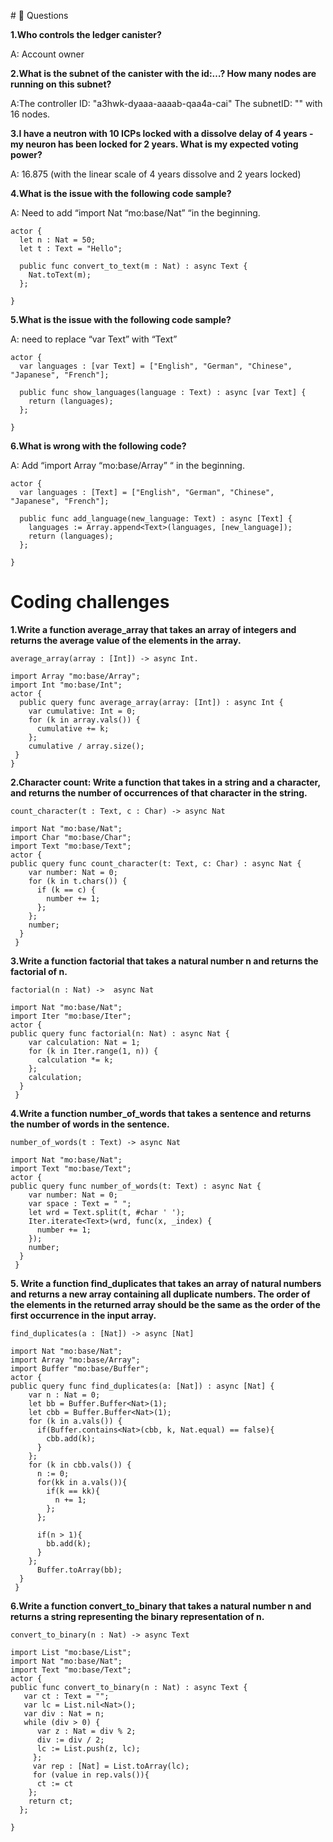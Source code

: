  #<a id="questions"> 🙋 Questions </a>

**1.Who controls the ledger canister?**

A: Account owner

**2.What is the subnet of the canister with the id:…? How many nodes are running on this subnet?**

A:The controller ID: "a3hwk-dyaaa-aaaab-qaa4a-cai" The subnetID: ""  with 16 nodes.

**3.I have a neutron with 10 ICPs locked with a dissolve delay of 4 years - my neuron has been locked for 2 years. What is my expected voting power?**

A: 16.875 (with the linear scale of 4 years dissolve and 2 years locked)

**4.What is the issue with the following code sample?** 

A:  Need to add “import Nat “mo:base/Nat” “in the beginning.
```
actor {
  let n : Nat = 50;
  let t : Text = "Hello";

  public func convert_to_text(m : Nat) : async Text {
    Nat.toText(m);
  };
 
}
```
**5.What is the issue with the following code sample?** 

A: need to replace “var Text” with “Text”
```
actor {
  var languages : [var Text] = ["English", "German", "Chinese", "Japanese", "French"];

  public func show_languages(language : Text) : async [var Text] {
    return (languages);
  };
 
}
```
**6.What is wrong with the following code?**

A: Add “import Array “mo:base/Array” “ in the beginning.
```
actor {
  var languages : [Text] = ["English", "German", "Chinese", "Japanese", "French"];

  public func add_language(new_language: Text) : async [Text] {
    languages := Array.append<Text>(languages, [new_language]);
    return (languages);
  };
 
}
```

# <a id="coding-challenges"> Coding challenges </a>

**1.Write a function average_array that takes an array of integers and returns the average value of the elements in the array.**
```
average_array(array : [Int]) -> async Int. 
```
```
import Array "mo:base/Array";
import Int "mo:base/Int";
actor {
  public query func average_array(array: [Int]) : async Int {
    var cumulative: Int = 0;
    for (k in array.vals()) {
      cumulative += k;
    };
    cumulative / array.size();
 }
}
```
**2.Character count: Write a function that takes in a string and a character, and returns the number of occurrences of that character in the string.**
```
count_character(t : Text, c : Char) -> async Nat
```

```
import Nat "mo:base/Nat";
import Char "mo:base/Char";
import Text "mo:base/Text";
actor {
public query func count_character(t: Text, c: Char) : async Nat {
    var number: Nat = 0;
    for (k in t.chars()) {
      if (k == c) {
        number += 1;
      };
    };
    number;
  }
 }
``` 
**3.Write a function factorial that takes a natural number n and returns the factorial of n.**
```
factorial(n : Nat) ->  async Nat
```
```
import Nat "mo:base/Nat";
import Iter "mo:base/Iter";
actor {
public query func factorial(n: Nat) : async Nat {
    var calculation: Nat = 1;
    for (k in Iter.range(1, n)) {
      calculation *= k;
    };
    calculation;
  }
 }
``` 
**4.Write a function number_of_words that takes a sentence and returns the number of words in the sentence.**
```
number_of_words(t : Text) -> async Nat 
```
```
import Nat "mo:base/Nat";
import Text "mo:base/Text";
actor {
public query func number_of_words(t: Text) : async Nat {
    var number: Nat = 0;
    var space : Text = " ";
    let wrd = Text.split(t, #char ' ');
    Iter.iterate<Text>(wrd, func(x, _index) {
      number += 1;
    });
    number;
  }
 }
``` 
**5. Write a function find_duplicates that takes an array of natural numbers and returns a new array containing all duplicate numbers. The order of the elements in the returned array should be the same as the order of the first occurrence in the input array.**
```
find_duplicates(a : [Nat]) -> async [Nat]
```
```
import Nat "mo:base/Nat";
import Array "mo:base/Array";
import Buffer "mo:base/Buffer";
actor {
public query func find_duplicates(a: [Nat]) : async [Nat] {
    var n : Nat = 0;
    let bb = Buffer.Buffer<Nat>(1);
    let cbb = Buffer.Buffer<Nat>(1);
    for (k in a.vals()) {
      if(Buffer.contains<Nat>(cbb, k, Nat.equal) == false){
        cbb.add(k);
      }
    };
    for (k in cbb.vals()) {
      n := 0;
      for(kk in a.vals()){
        if(k == kk){
          n += 1;
        };
      };
    
      if(n > 1){
        bb.add(k);
      }   
    };
      Buffer.toArray(bb);
  }
 }

``` 
**6.Write a function convert_to_binary that takes a natural number n and returns a string representing the binary representation of n.**
```
convert_to_binary(n : Nat) -> async Text
```
```
import List "mo:base/List";
import Nat "mo:base/Nat";
import Text "mo:base/Text";
actor {
public func convert_to_binary(n : Nat) : async Text {
   var ct : Text = "";
   var lc = List.nil<Nat>();
   var div : Nat = n;
   while (div > 0) {
      var z : Nat = div % 2;
      div := div / 2;
      lc := List.push(z, lc);
     };
     var rep : [Nat] = List.toArray(lc);
     for (value in rep.vals()){
      ct := ct 
    };
    return ct;
  };
  
}

``` 
